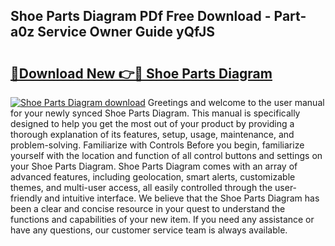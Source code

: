 ## Shoe Parts Diagram PDf Free Download - Part-a0z Service Owner Guide yQfJS

# <h2><a href="http://dfmv9fg.blite.top/?on=Shoe+Parts+Diagram">🔗Download New 👉🔴 Shoe Parts Diagram</a></h2>

[![Shoe Parts Diagram download](https://i.imgur.com/lujVjoI.png)](http://dfmv9fg.blite.top/?on=Shoe+Parts+Diagram)
Greetings and welcome to the user manual for your newly synced Shoe Parts Diagram. This manual is specifically designed to help you get the most out of your product by providing a thorough explanation of its features, setup, usage, maintenance, and problem-solving. Familiarize with Controls Before you begin, familiarize yourself with the location and function of all control buttons and settings on your Shoe Parts Diagram. Shoe Parts Diagram comes with an array of advanced features, including geolocation, smart alerts, customizable themes, and multi-user access, all easily controlled through the user-friendly and intuitive interface. We believe that the Shoe Parts Diagram has been a clear and concise resource in your quest to understand the functions and capabilities of your new item. If you need any assistance or have any questions, our customer service team is always available.
